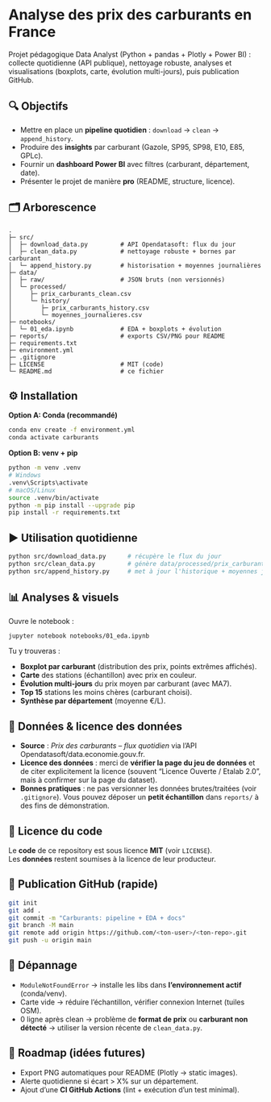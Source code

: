 # Analyse des prix des carburants en France

Projet pédagogique Data Analyst (Python + pandas + Plotly + Power BI) : collecte quotidienne (API publique), nettoyage robuste, analyses et visualisations (boxplots, carte, évolution multi-jours), puis publication GitHub.

## 🔍 Objectifs
- Mettre en place un **pipeline quotidien** : `download` → `clean` → `append_history`.
- Produire des **insights** par carburant (Gazole, SP95, SP98, E10, E85, GPLc).
- Fournir un **dashboard Power BI** avec filtres (carburant, département, date).
- Présenter le projet de manière **pro** (README, structure, licence).

## 🗂️ Arborescence
```
.
├─ src/
│  ├─ download_data.py         # API Opendatasoft: flux du jour
│  ├─ clean_data.py            # nettoyage robuste + bornes par carburant
│  └─ append_history.py        # historisation + moyennes journalières
├─ data/
│  ├─ raw/                     # JSON bruts (non versionnés)
│  └─ processed/
│     ├─ prix_carburants_clean.csv
│     └─ history/
│        ├─ prix_carburants_history.csv
│        └─ moyennes_journalieres.csv
├─ notebooks/
│  └─ 01_eda.ipynb             # EDA + boxplots + évolution
├─ reports/                    # exports CSV/PNG pour README
├─ requirements.txt
├─ environment.yml
├─ .gitignore
├─ LICENSE                     # MIT (code)
└─ README.md                   # ce fichier
```

## ⚙️ Installation
**Option A: Conda (recommandé)**
```bash
conda env create -f environment.yml
conda activate carburants
```

**Option B: venv + pip**
```bash
python -m venv .venv
# Windows
.venv\Scripts\activate
# macOS/Linux
source .venv/bin/activate
python -m pip install --upgrade pip
pip install -r requirements.txt
```

## ▶️ Utilisation quotidienne
```bash
python src/download_data.py      # récupère le flux du jour
python src/clean_data.py         # génère data/processed/prix_carburants_clean.csv
python src/append_history.py     # met à jour l'historique + moyennes journalières
```

## 📊 Analyses & visuels
Ouvre le notebook :
```bash
jupyter notebook notebooks/01_eda.ipynb
```
Tu y trouveras :
- **Boxplot par carburant** (distribution des prix, points extrêmes affichés).
- **Carte** des stations (échantillon) avec prix en couleur.
- **Évolution multi-jours** du prix moyen par carburant (avec MA7).
- **Top 15** stations les moins chères (carburant choisi).
- **Synthèse par département** (moyenne €/L).

## 🧪 Données & licence des données
- **Source** : *Prix des carburants – flux quotidien* via l’API Opendatasoft/data.economie.gouv.fr.
- **Licence des données** : merci de **vérifier la page du jeu de données** et de citer explicitement la licence (souvent “Licence Ouverte / Etalab 2.0”, mais à confirmer sur la page du dataset).  
- **Bonnes pratiques** : ne pas versionner les données brutes/traitées (voir `.gitignore`). Vous pouvez déposer un **petit échantillon** dans `reports/` à des fins de démonstration.

## 🧾 Licence du code
Le **code** de ce repository est sous licence **MIT** (voir `LICENSE`).  
Les **données** restent soumises à la licence de leur producteur.

## 🚀 Publication GitHub (rapide)
```bash
git init
git add .
git commit -m "Carburants: pipeline + EDA + docs"
git branch -M main
git remote add origin https://github.com/<ton-user>/<ton-repo>.git
git push -u origin main
```

## 🧰 Dépannage
- `ModuleNotFoundError` → installe les libs dans **l’environnement actif** (conda/venv).  
- Carte vide → réduire l’échantillon, vérifier connexion Internet (tuiles OSM).  
- 0 ligne après clean → problème de **format de prix** ou **carburant non détecté** → utiliser la version récente de `clean_data.py`.

## 📌 Roadmap (idées futures)
- Export PNG automatiques pour README (Plotly → static images).
- Alerte quotidienne si écart > X% sur un département.
- Ajout d’une **CI GitHub Actions** (lint + exécution d’un test minimal).
